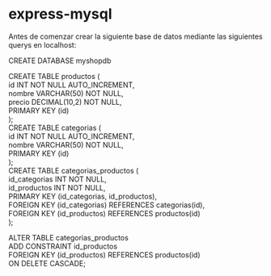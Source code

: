 # express-mysql

Antes de comenzar crear la siguiente base de datos mediante las siguientes querys en localhost:  

CREATE DATABASE myshopdb  

CREATE TABLE productos (  
  id INT NOT NULL AUTO_INCREMENT,  
  nombre VARCHAR(50) NOT NULL,  
  precio DECIMAL(10,2) NOT NULL,  
  PRIMARY KEY (id)  
);  
CREATE TABLE categorias (  
  id INT NOT NULL AUTO_INCREMENT,  
  nombre VARCHAR(50) NOT NULL,  
  PRIMARY KEY (id)  
);  
CREATE TABLE categorias_productos (  
  id_categorias INT NOT NULL,  
  id_productos INT NOT NULL,  
  PRIMARY KEY (id_categorias, id_productos),  
  FOREIGN KEY (id_categorias) REFERENCES categorias(id),  
  FOREIGN KEY (id_productos) REFERENCES productos(id)  
);  

ALTER TABLE categorias_productos  
ADD CONSTRAINT id_productos  
FOREIGN KEY (id_productos) REFERENCES productos(id)  
ON DELETE CASCADE;  

